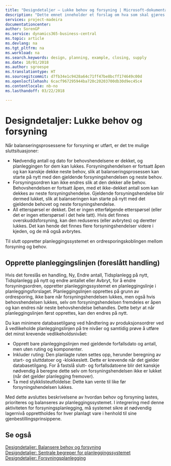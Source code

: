 ```yaml
---
title: "Designdetaljer – Lukke behov og forsyning | Microsoft-dokumentasjon"
description: "Dette emnet inneholder et forslag om hva som skal gjøres når du har utført forsyning motkontoen fremgangsmåtene."
services: project-madeira
documentationcenter: 
author: SorenGP
ms.service: dynamics365-business-central
ms.topic: article
ms.devlang: na
ms.tgt_pltfrm: na
ms.workload: na
ms.search.keywords: design, planning, example, closing, supply
ms.date: 10/01/2018
ms.author: sgroespe
ms.translationtype: HT
ms.sourcegitcommit: d7fb34e1c9428a64c71ff47be8bcff174649c00d
ms.openlocfilehash: 6cacf967295944ba720c20203700db30d9ec45c4
ms.contentlocale: nb-no
ms.lasthandoff: 03/22/2018

---
```

# <a name="design-details-closing-demand-and-supply"></a>Designdetaljer: Lukke behov og forsyning
Når balanseringsprosessene for forsyning er utført, er det tre mulige sluttsituasjoner:  
  
* Nødvendig antall og dato for behovshendelsene er dekket, og planleggingen for dem kan lukkes. Forsyningshendelsen er fortsatt åpen og kan kanskje dekke neste behov, slik at balanseringsprosessen kan starte på nytt med den gjeldende forsyningshendelsen og neste behov.  
* Forsyningsordren kan ikke endres slik at den dekker alle behov. Behovshendelsen er fortsatt åpen, med et ikke-dekket antall som kan dekkes av neste forsyningshendelse. Gjeldende forsyningshendelse blir dermed lukket, slik at balanseringen kan starte på nytt med det gjeldende behovet og neste forsyningshendelse.  
* All etterspørsel er dekket. Det er ingen etterfølgende etterspørsel (eller det er ingen etterspørsel i det hele tatt). Hvis det finnes overskuddsforsyning, kan den reduseres (eller avbrytes) og deretter lukkes. Det kan hende det finnes flere forsyningshendelser videre i kjeden, og de må også avbrytes.  
  
Til slutt oppretter planleggingssystemet en ordresporingskoblingen mellom forsyning og behov.  
  
## <a name="creating-the-planning-line-suggested-action"></a>Opprette planleggingslinjen (foreslått handling)  
Hvis det foreslås en handling, Ny, Endre antall, Tidsplanlegg på nytt, Tidsplanlegg på nytt og endre antallet eller Avbryt, for å endre forsyningsordren, oppretter planleggingssystemet en planleggingslinje i planleggingsforslaget. Planleggingslinjen opprettes på grunn av ordresporing, ikke bare når forsyningshendelsen lukkes, men også hvis behovshendelsen lukkes, selv om forsyningshendelsen fremdeles er åpen og kan endres når neste behovshendelse behandles. Dette betyr at når planleggingslinjen først opprettes, kan den endres på nytt.  
  
Du kan minimere databasetilgang ved håndtering av produksjonsordrer ved å vedlikeholde planleggingslinjen på tre nivåer og samtidig prøve å utføre det minst krevende vedlikeholdsnivået:  
  
* Opprett bare planleggingslinjen med gjeldende forfallsdato og antall, men uten ruting og komponenter.  
* Inkluder ruting: Den planlagte ruten settes opp, herunder beregning av start- og sluttdatoer og -klokkeslett. Dette er krevende når det gjelder databasetilgang. For å fastslå slutt- og forfallsdatoene blir det kanskje nødvendig å beregne dette selv om forsyningshendelsen ikke er lukket (når det gjelder planlegging fremover).  
* Ta med stykklisteutfoldelse: Dette kan vente til like før forsyningshendelsen lukkes.  
  
Med dette avsluttes beskrivelsene av hvordan behov og forsyning lastes, prioriteres og balanseres av planleggingssystemet. I integrering med denne aktiviteten for forsyningsplanlegging, må systemet sikre at nødvendig lagernivå opprettholdes for hver planlagt vare i henhold til sine gjenbestillingsprinsippene.  
  
## <a name="see-also"></a>Se også  
[Designdetaljer: Balansere behov og forsyning](design-details-balancing-demand-and-supply.md)   
[Designdetaljer: Sentrale begreper for planleggingssystemet](design-details-central-concepts-of-the-planning-system.md)   
[Designdetaljer: Forsyningsplanlegging](design-details-supply-planning.md)

